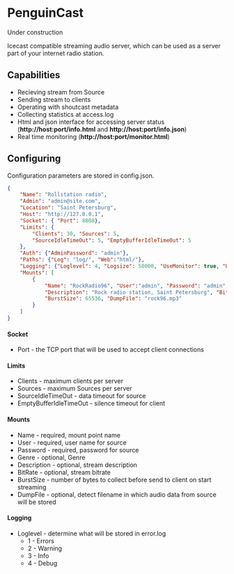 # PenguinCast
Under construction

Icecast compatible streaming audio server, which can be used as a server part of your internet radio station.

## Capabilities
* Recieving stream from Source
* Sending stream to clients
* Operating with shoutcast metadata
* Collecting statistics at access.log
* Html and json interface for accessing server status (__http://host:port/info.html__ and __http://host:port/info.json__)
* Real time monitoring (__http://host:port/monitor.html__)

## Configuring
Configuration parameters are stored in config.json.

```json
{
    "Name": "Rollstation radio",
    "Admin": "admin@site.com",
    "Location": "Saint Petersburg",
    "Host": "http://127.0.0.1",
    "Socket": { "Port": 8008},
    "Limits": {
        "Clients": 30, "Sources": 5, 
        "SourceIdleTimeOut": 5, "EmptyBufferIdleTimeOut": 5
    },
    "Auth": {"AdminPassword": "admin"},
    "Paths": {"Log": "log/", "Web":"html/"},
    "Logging": {"Loglevel": 4, "Logsize": 50000, "UseMonitor": true, "UseStat": true},
    "Mounts": [
        {
            "Name": "RockRadio96", "User":"admin", "Password": "admin", "Genre":"Rock", 
            "Description": "Rock radio station, Saint Petersburg", "BitRate":96, 
            "BurstSize": 65536, "DumpFile": "rock96.mp3"
        }
    ]
}
```

#### Socket
- Port - the TCP port that will be used to accept client connections

#### Limits
- Clients - maximum clients per server
- Sources - maximum Sources per server
- SourceIdleTimeOut - data timeout for source
- EmptyBufferIdleTimeOut - silence timeout for client

#### Mounts
- Name - required, mount point name
- User - required, user name for source
- Password - required, password for source
- Genre - optional, Genre
- Description - optional, stream description
- BitRate - optional, stream bitrate
- BurstSize - number of bytes to collect before send to client on start streaming
- DumpFile - optional, detect filename in which audio data from source will be stored

#### Logging
- Loglevel - determine what will be stored in error.log 
    - 1 - Errors
    - 2 - Warning
    - 3 - Info
    - 4 - Debug